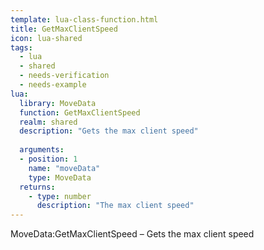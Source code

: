```yaml
---
template: lua-class-function.html
title: GetMaxClientSpeed
icon: lua-shared
tags:
  - lua
  - shared
  - needs-verification
  - needs-example
lua:
  library: MoveData
  function: GetMaxClientSpeed
  realm: shared
  description: "Gets the max client speed"
  
  arguments:
  - position: 1
    name: "moveData"
    type: MoveData
  returns:
    - type: number
      description: "The max client speed"
---
```


<div class="lua__search__keywords">
MoveData:GetMaxClientSpeed &#x2013; Gets the max client speed
</div>
